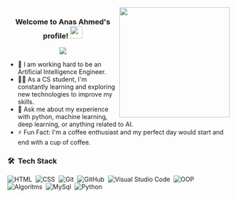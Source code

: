
<img width="250" align="right" src="https://repository-images.githubusercontent.com/462900780/0a10af70-6cbf-46df-9071-0ff586a3b1d6">

<h3 align="center">
  Welcome to Anas Ahmed's profile!
  <img src="https://media.giphy.com/media/hvRJCLFzcasrR4ia7z/giphy.gif" width="28">
</h3>

<!-- Typing SVG by DenverCoder1 - https://github.com/DenverCoder1/readme-typing-svg -->
<p align="center">
  <a href="https://github.com/DenverCoder1/readme-typing-svg"><img src="https://readme-typing-svg.herokuapp.com/?lines=Interested%20in;Artificial%20intelligence;Always%20learning%20new%20things&font=Fira%20Code&center=true&width=460&height=50&color=f75c7e&vCenter=true&size=22"></a>
</p> 

- 🏢 I am working hard to be an Artificial Intelligence Engineer.
- 👨‍💻 As a CS student, I'm constantly learning and exploring new technologies to improve my skills.
- 💬 Ask me about my experience with python, machine learning, deep learning, or anything related to AI.
- ⚡ Fun Fact: I'm a coffee enthusiast and my perfect day would start and end with a cup of coffee.





### 🛠 &nbsp;Tech Stack


![HTML](https://img.shields.io/badge/-HTML-05122A?style=flat&logo=HTML5)&nbsp;
![CSS](https://img.shields.io/badge/-CSS-05122A?style=flat&logo=CSS3&logoColor=1572B6)&nbsp;
![Git](https://img.shields.io/badge/-Git-05122A?style=flat&logo=git)&nbsp;
![GitHub](https://img.shields.io/badge/-GitHub-05122A?style=flat&logo=github)&nbsp;
![Visual Studio Code](https://img.shields.io/badge/-Visual%20Studio%20Code-05122A?style=flat&logo=visual-studio-code&logoColor=007ACC)&nbsp;
![OOP](https://img.shields.io/badge/object%20oriented%20programming-%20oop-orange)&nbsp;
![Algoritms](https://img.shields.io/badge/Algorithms-algortims-brightgreen)&nbsp;
![MySql](https://img.shields.io/badge/SQL-MySql-brightgreen)&nbsp;
![Python](https://img.shields.io/badge/-Python%20-05122A?style=flat&logo=python)&nbsp;





